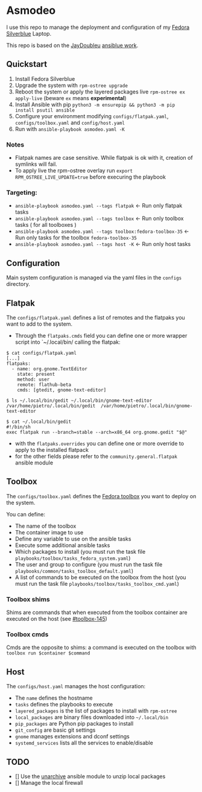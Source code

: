 # Asmodeo

I use this repo to manage the deployment and configuration of my [Fedora Silverblue](https://docs.fedoraproject.org/en-US/fedora-silverblue/) Laptop.

This repo is based on the [JayDoubleu](https://github.com/JayDoubleu) [ansiblue work](https://github.com/JayDoubleu/ansiblue).

## Quickstart

1. Install Fedora Silverblue
2. Upgrade the system with `rpm-ostree upgrade`
3. Reboot the system or apply the layered packages live `rpm-ostree ex apply-live` (beware `ex` means **experimental**)
4. Install Ansible with pip `python3 -m ensurepip && python3 -m pip install psutil ansible`
5. Configure your environment modifying `configs/flatpak.yaml`, `configs/toolbox.yaml` and `config/host.yaml`
6. Run with `ansible-playbook asmodeo.yaml -K`

### Notes

- Flatpak names are case sensitive. While flatpak is ok with it, creation of symlinks will fail.
- To apply live the rpm-ostree overlay run `export RPM_OSTREE_LIVE_UPDATE=true` before execuring the playbook

### Targeting:
- `ansible-playbook asmodeo.yaml --tags flatpak` <- Run only flatpak tasks
- `ansible-playbook asmodeo.yaml --tags toolbox` <- Run only toolbox tasks ( for all toolboxes )
- `ansible-playbook asmodeo.yaml --tags toolbox:fedora-toolbox-35` <- Run only tasks for the toolbox `fedora-toolbox-35`
- `ansible-playbook asmodeo.yaml --tags host -K` <- Run only host tasks

## Configuration

Main system configuration is managed via the yaml files in the `configs` directory.

## Flatpak

The `configs/flatpak.yaml` defines a list of remotes and the flatpaks you want to add to the system.

* Through the `flatpaks.cmds` field you can define one or more wrapper script into `~/.local/bin/ calling the flatpak:
```
$ cat configs/flatpak.yaml
[...]
flatpaks:
  - name: org.gnome.TextEditor
    state: present
    method: user
    remote: flathub-beta
    cmds: [gtedit, gnome-text-editor]

$ ls ~/.local/bin/gedit ~/.local/bin/gnome-text-editor 
/var/home/pietro/.local/bin/gedit  /var/home/pietro/.local/bin/gnome-text-editor

$ cat ~/.local/bin/gedit
#!/bin/sh
exec flatpak run --branch=stable --arch=x86_64 org.gnome.gedit "$@"
```
* with the `flatpaks.overrides` you can define one or more override to apply to the installed flatpack
* for the other fields please refer to the `community.general.flatpak` ansible module

## Toolbox

The `configs/toolbox.yaml` defines the [Fedora toolbox](https://containertoolbx.org/) you want to deploy on the system.

You can define:
- The name of the toolbox
- The container image to use
- Define any variable to use on the ansible tasks
- Execute some additional ansible tasks
- Which packages to install (you must run the task file `playbooks/toolbox/tasks_fedora_system.yaml`)
- The user and group to configure (you must run the task file `playbooks/common/tasks_toolbox_default.yaml`)
- A list of commands to be executed on the toolbox from the host (you must run the task file `playbooks/toolbox/tasks_toolbox_cmd.yaml`)

### Toolbox shims

Shims are commands that when executed from the toolbox container are executed on the host (see [#toolbox-145](https://github.com/containers/toolbox/issues/145))

### Toolbox cmds

Cmds are the opposite to shims: a command is executed on the toolbox with `toolbox run $container $command`

## Host

The `configs/host.yaml` manages the host configuration:

- The `name` defines the hostname
- `tasks` defines the playbooks to execute
- `layered_packages` is the list of packages to install with `rpm-ostree`
- `local_packages` are binary files downloaded into `~/.local/bin`
- `pip_packages` are Python pip packages to install
- `git_config` are basic git settings
- `gnome` manages extensions and dconf settings
- `systemd_services` lists all the services to enable/disable

## TODO

- [] Use the [unarchive](https://docs.ansible.com/ansible/latest/collections/ansible/builtin/unarchive_module.html) ansible module to unzip local packages
- [] Manage the local firewall


